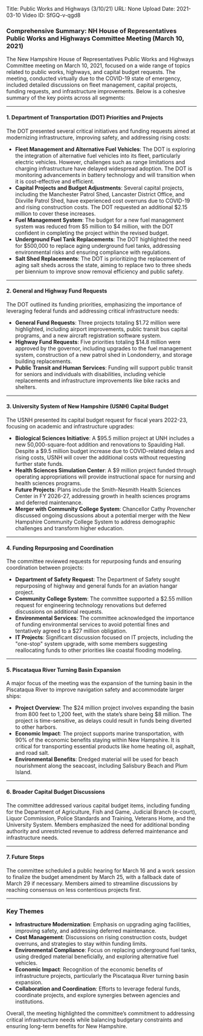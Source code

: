 Title: Public Works and Highways (3/10/21)
URL: None
Upload Date: 2021-03-10
Video ID: SfGQ-v-qgd8

### Comprehensive Summary: NH House of Representatives Public Works and Highways Committee Meeting (March 10, 2021)

The New Hampshire House of Representatives Public Works and Highways Committee meeting on March 10, 2021, focused on a wide range of topics related to public works, highways, and capital budget requests. The meeting, conducted virtually due to the COVID-19 state of emergency, included detailed discussions on fleet management, capital projects, funding requests, and infrastructure improvements. Below is a cohesive summary of the key points across all segments:

---

#### **1. Department of Transportation (DOT) Priorities and Projects**
The DOT presented several critical initiatives and funding requests aimed at modernizing infrastructure, improving safety, and addressing rising costs:
- **Fleet Management and Alternative Fuel Vehicles**: The DOT is exploring the integration of alternative fuel vehicles into its fleet, particularly electric vehicles. However, challenges such as range limitations and charging infrastructure have delayed widespread adoption. The DOT is monitoring advancements in battery technology and will transition when it is cost-effective and efficient.
- **Capital Projects and Budget Adjustments**: Several capital projects, including the Manchester Patrol Shed, Lancaster District Office, and Dixville Patrol Shed, have experienced cost overruns due to COVID-19 and rising construction costs. The DOT requested an additional $2.15 million to cover these increases.
- **Fuel Management System**: The budget for a new fuel management system was reduced from $5 million to $4 million, with the DOT confident in completing the project within the revised budget.
- **Underground Fuel Tank Replacements**: The DOT highlighted the need for $500,000 to replace aging underground fuel tanks, addressing environmental risks and ensuring compliance with regulations.
- **Salt Shed Replacements**: The DOT is prioritizing the replacement of aging salt sheds across the state, aiming to replace two to three sheds per biennium to improve snow removal efficiency and public safety.

---

#### **2. General and Highway Fund Requests**
The DOT outlined its funding priorities, emphasizing the importance of leveraging federal funds and addressing critical infrastructure needs:
- **General Fund Requests**: Three projects totaling $1.72 million were highlighted, including airport improvements, public transit bus capital programs, and a new aircraft registration software system.
- **Highway Fund Requests**: Five priorities totaling $14.8 million were approved by the governor, including upgrades to the fuel management system, construction of a new patrol shed in Londonderry, and storage building replacements.
- **Public Transit and Human Services**: Funding will support public transit for seniors and individuals with disabilities, including vehicle replacements and infrastructure improvements like bike racks and shelters.

---

#### **3. University System of New Hampshire (USNH) Capital Budget**
The USNH presented its capital budget request for fiscal years 2022-23, focusing on academic and infrastructure upgrades:
- **Biological Sciences Initiative**: A $95.5 million project at UNH includes a new 50,000-square-foot addition and renovations to Spaulding Hall. Despite a $9.5 million budget increase due to COVID-related delays and rising costs, USNH will cover the additional costs without requesting further state funds.
- **Health Sciences Simulation Center**: A $9 million project funded through operating appropriations will provide instructional space for nursing and health sciences programs.
- **Future Projects**: Plans include the Smith-Nesmith Health Sciences Center in FY 2026-27, addressing growth in health sciences programs and deferred maintenance.
- **Merger with Community College System**: Chancellor Cathy Provencher discussed ongoing discussions about a potential merger with the New Hampshire Community College System to address demographic challenges and transform higher education.

---

#### **4. Funding Repurposing and Coordination**
The committee reviewed requests for repurposing funds and ensuring coordination between projects:
- **Department of Safety Request**: The Department of Safety sought repurposing of highway and general funds for an aviation hangar project.
- **Community College System**: The committee supported a $2.55 million request for engineering technology renovations but deferred discussions on additional requests.
- **Environmental Services**: The committee acknowledged the importance of funding environmental services to avoid potential fines and tentatively agreed to a $27 million obligation.
- **IT Projects**: Significant discussion focused on IT projects, including the "one-stop" system upgrade, with some members suggesting reallocating funds to other priorities like coastal flooding modeling.

---

#### **5. Piscataqua River Turning Basin Expansion**
A major focus of the meeting was the expansion of the turning basin in the Piscataqua River to improve navigation safety and accommodate larger ships:
- **Project Overview**: The $24 million project involves expanding the basin from 800 feet to 1,200 feet, with the state’s share being $8 million. The project is time-sensitive, as delays could result in funds being diverted to other harbors.
- **Economic Impact**: The project supports marine transportation, with 90% of the economic benefits staying within New Hampshire. It is critical for transporting essential products like home heating oil, asphalt, and road salt.
- **Environmental Benefits**: Dredged material will be used for beach nourishment along the seacoast, including Salisbury Beach and Plum Island.

---

#### **6. Broader Capital Budget Discussions**
The committee addressed various capital budget items, including funding for the Department of Agriculture, Fish and Game, Judicial Branch (e-court), Liquor Commission, Police Standards and Training, Veterans Home, and the University System. Members emphasized the need for additional bonding authority and unrestricted revenue to address deferred maintenance and infrastructure needs.

---

#### **7. Future Steps**
The committee scheduled a public hearing for March 16 and a work session to finalize the budget amendment by March 25, with a fallback date of March 29 if necessary. Members aimed to streamline discussions by reaching consensus on less contentious projects first.

---

### **Key Themes**
- **Infrastructure Modernization**: Emphasis on upgrading aging facilities, improving safety, and addressing deferred maintenance.
- **Cost Management**: Discussions on rising construction costs, budget overruns, and strategies to stay within funding limits.
- **Environmental Compliance**: Focus on replacing underground fuel tanks, using dredged material beneficially, and exploring alternative fuel vehicles.
- **Economic Impact**: Recognition of the economic benefits of infrastructure projects, particularly the Piscataqua River turning basin expansion.
- **Collaboration and Coordination**: Efforts to leverage federal funds, coordinate projects, and explore synergies between agencies and institutions.

Overall, the meeting highlighted the committee’s commitment to addressing critical infrastructure needs while balancing budgetary constraints and ensuring long-term benefits for New Hampshire.